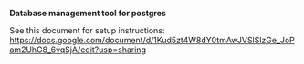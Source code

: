 **Database management tool for postgres**

See this document for setup instructions:
https://docs.google.com/document/d/1Kud5zt4W8dY0tmAwJVSlSlzGe_JoPam2UhG8_6vqSjA/edit?usp=sharing